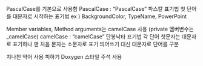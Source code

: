 PascalCase를 기본으로 사용함
PascalCase : “PascalCase” 파스칼 표기법
첫 단어를 대문자로 시작하는 표기법
ex ) BackgroundColor, TypeName, PowerPoint


Member variables, Method arguments는 camelCase 사용 (private 멤버변수는 _camelCase)
	camelCase : “camelCase” 단봉낙타 표기법
	각 단어 첫문자는 대문자로 표기하나 맨 처음 문자는 소문자로 표기
	띄어쓰기 대신 대문자로 단어를 구분

지나친 약어 사용 피하기
Doxygen 스타일 주석 사용
